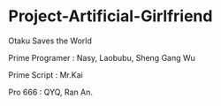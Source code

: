 # Project-Artificial-Girlfriend
Otaku Saves the World

Prime Programer : Nasy, Laobubu, Sheng Gang Wu

Prime Script : Mr.Kai

Pro 666 : QYQ, Ran An.

